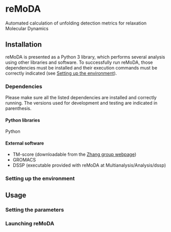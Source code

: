 # reMoDA
Automated calculation of unfolding detection metrics for relaxation Molecular Dynamics

## Installation
reMoDA is presented as a Python 3 library, which performs several analysis using other libraries and software. To successfully run reMoDA, those dependencies must be installed and their execution commands must be correctly indicated (see [Setting up the environment](#setting-up-the-environment)).
### Dependencies
Please make sure all the listed dependencies are installed and correctly running. The versions used for development and testing are indicated in parenthesis.
#### Python libraries
Python 
#### External software
* TM-score (downloadable from the [Zhang group webpage](https://zhanggroup.org/TM-score/))
* GROMACS 
* DSSP (executable provided with reMoDA at Multianalysis/Analysis/dssp)
### Setting up the environment


## Usage
### Setting the parameters

### Launching reMoDA
